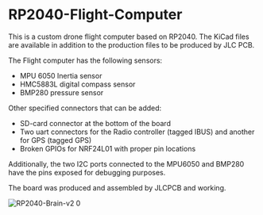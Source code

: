 # RP2040-Flight-Computer
This is a custom drone flight computer based on RP2040. The KiCad files are available in addition to the production files to be produced by JLC PCB.

The Flight computer has the following sensors:
  - MPU 6050 Inertia sensor
  - HMC5883L digital compass sensor
  - BMP280 pressure sensor

Other specified connectors that can be added:
  - SD-card connector at the bottom of the board
  - Two uart connectors for the Radio controller (tagged IBUS) and another for GPS (tagged GPS)
  - Broken GPIOs for NRF24L01 with proper pin locations

Additionally, the two I2C ports connected to the MPU6050 and BMP280 have the pins exposed for debugging purposes.

The board was produced and assembled by JLCPCB and working.


![RP2040-Brain-v2 0](https://github.com/aliismail92/RP2040-Flight-Computer/assets/14983451/049a41d5-8ba0-456a-9837-c261d88a136e)
